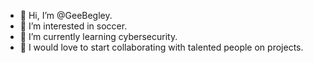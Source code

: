 - 👋 Hi, I’m @GeeBegley.
- 👀 I’m interested in soccer.
- 🌱 I’m currently learning cybersecurity.
- 💞️ I would love to start collaborating with talented people on projects.

<!---
GeeBegley/GeeBegley is a ✨ special ✨ repository because its `README.md` (this file) appears on your GitHub profile.
You can click the Preview link to take a look at your changes.
--->
